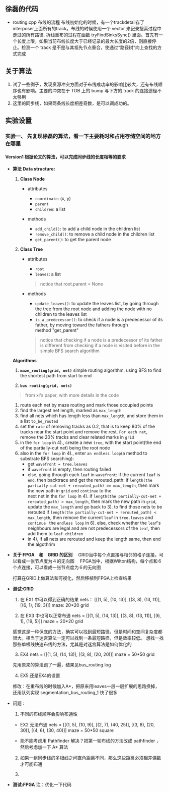 ## 徐磊的代码
  - routing.cpp 布线的流程
    布线初始化的时候，有一个trackdetail存了interposer上面所有的track。布线的时候使用一个 vector 来记录搜索过程中走过的所有路径.
    拆线重布的过程在函数 tryFindSinksSync() 里面。首先有一个长度上限，如果当前布线长度大于已经记录的最大长度的2倍，则直接停止。检测一个 track 是不是与其祖先节点重合，使通过“路径树”向上查找的方式完成

## 关于算法
1. 试了一些例子，发现资源冲突方面对于布线成功率的影响比较大，还有布线顺序也有影响。主要的冲突在于 TOB 上的 bump 与下方的 track 的连接途径不太够用
2. 这里的同步线，如果两条线长度相差奇数，是可以调成功的。




## 实验设置

### 实验一、 先复现徐磊的算法，看一下主要耗时和占用存储空间的地方在哪里
    
#### Version1 根据论文的算法，可以完成同步线的长度相等的要求

- **算法**
  **Data structure:**
  1. **Class Node**
      - attributes
        - `coordinate`: (x, y)
        - `parent`
        - `children`: a list

      - methods    
        - `add_child()`: to add a child node in the children list
        - `remove_child()`: to remove a child node in the children list
        - `get_parent()`: to get the parent node

  2. **Class Tree**
      - attributes
        - `root`
        - `leaves`: a list
        > notice that root.parent = None

      - methods    
        - `update_leaves()`: to update the leaves list, by going through the tree from the root node and adding the node with no 
      children to the leaves list
        - `is_a_predecessor()`: to check if a node is a predecessor of its father, by moving toward the fathers through  
      method "get_parent"
        > notice that checking if a node is a predecessor of its father is different from checking if a node is visited before in the 
          simple BFS search algorithm
  
  **Algorithms**
  1. **`maze_routing(grid, net)`**
     simple routing algorithm, using BFS to find the shortest path from start to end

  2. **`bus routing(grid, nets)`**
  > from xl's paper, with more details in the code
    1) route each net by maze routing and mark those occupied points
    2) find the largest net length, marked as `max_length`
    3) find all nets which has length less than `max_length`, and store them in a list `to_be_routed`
    4) set the `rate` of removing tracks as 0.2, that is to keep 80% of the tracks near the start point and remove the rest. 
       `For each net`, remove the 20% tracks and clear related marks in `grid`
    5) in the `for loop` in 4)., create a new `tree`, with the start point(the end of the partially-cut net) being the root node
    6) also in the `for loop` in 4)., enter `an endless loop`(a method to substrate BFS searching):
        - get `wavefront = tree.leaves`
        - if `wavefront` is empty, then routing failed
        - else, going through each `leaf` in `wavefront`:
            if the current `leaf` is `end`, then backtrace and get the rerouted_path:
              if `length(the partially-cut-net + rerouted_path) == max_length`, then mark the new path in `grid` and `continue` to the    
                next net in the `for loop` in 4).
              if `length(the partially-cut-net + rerouted_path) > max_length`, then mark the new path in `grid`, update the `max_length` 
                and go back to 3). to find those nets to be rerouted
              if `length(the partially-cut-net + rerouted_path) < max_length`, then remove the current `leaf` in `tree.leaves` and 
                `continue ` the `endless loop` in 6). 
            else, check whether the `leaf`'s neighbours are legal and are not predecessors of the `leaf`, then add them to 
            `leaf.children`
        - in 4), if all nets are rerouted and keep the length same, then end the algothrim

- **关于 FPGA　和　GRID 的区别**
　GRID当中每个点直接与相邻的格子连接，可以看成一张节点度为４的无向图
　FPGA当中，根据Wilton结构，每个点和６个点连接，可以看成一张节点度为６的无向图　

  打算在GRID上做算法和可视化，然后移植到FPGA上检查结果


- **测试:GRID**
  1. 在 EX1 中可以得到正确的结果
    nets： [[(1, 5), (10, 13)], [(3, 8), (13, 11)], [(6, 1), (19, 3)]]
    maze: 20*20 grid
  
  2. 在 EX3 中也可以正常布通
    nets = [[(1, 5), (14, 13)], [(3, 8), (13, 11)], [(6, 1), (19, 5)]]
    maze = 20*20 grid

    感觉这是一种保底的方法，确实可以找到最短路径，但是时间和空间复杂度都很大。相当于迷宫算法一定可以找到一条最短路径，但是效率较低。
    想找一找那些单根线快速布线的方法，尤其是对迷宫算法是如何优化的
  
  3. EX4
    nets = [[(1, 5), (14, 13)], [(3, 8), (20, 20)]]
    maze = 50*50 grid

    先用原来的算法跑了一遍，结果见bus_routing.log
  
  4. EX5
    还是EX4的设置

    修改：在重布线的时候加入A*，把原来用leaves一层一层扩展的思路换掉，还用队列实现
    segmentation_bus_routing_1
    快了很多



- 问题：
  1. 不同的布线顺序会影响布通性

    - EX2 无法布通
      nets = [[(1, 5), (10, 9)], [(2, 7), (40, 25)], [(3, 8), (20, 30)], [(4, 6), (30, 40)]]
      maze = 50*50 square

    - 能不能考虑用 Pathfinder 解决？把第一轮布线的方法改成 pathfinder ，然后考虑加一下 A* 算法

  
  2. 如果一组同步线的多根线之间直角距离不同，那么这些距离必须相差偶数才可能布通

  3. 

- **测试:FPGA**
  注：优化一下代码
